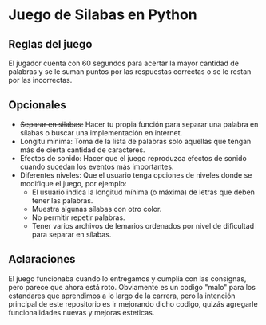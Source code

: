 # Juego de Silabas en Python

## **Reglas del juego**
El jugador cuenta con 60 segundos para acertar la mayor cantidad de palabras y se le
suman puntos por las respuestas correctas o se le restan por las incorrectas.

## **Opcionales**
- ~~Separar en silabas:~~
  Hacer tu propia función para separar una palabra en sílabas o buscar una implementación en internet. 
- Longitu mínima:
  Toma de la lista de palabras solo aquellas que tengan más de cierta cantidad de caracteres.
- Efectos de sonido:
  Hacer que el juego reproduzca efectos de sonido cuando sucedan los eventos más importantes.
- Diferentes niveles:
  Que el usuario tenga opciones de niveles donde se modifique el juego, por ejemplo:
  - El usuario indica la longitud mínima (o máxima) de letras que deben tener las palabras.
  - Muestra algunas sílabas con otro color.
  - No permitir repetir palabras.
  - Tener varios archivos de lemarios ordenados por nivel de dificultad para separar en sílabas.

## **Aclaraciones** 
El juego funcionaba cuando lo entregamos y cumplía con las consignas, pero parece que ahora está roto.
Obviamente es un codigo "malo" para los estandares que aprendimos a lo largo de la carrera, pero la intención principal de este repositorio es ir mejorando dicho codigo, quizás agregarle funcionalidades nuevas y mejoras esteticas. 

